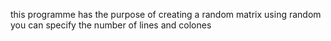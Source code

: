 this programme has the purpose of creating a random matrix using random
you can specify the number of lines and colones 
